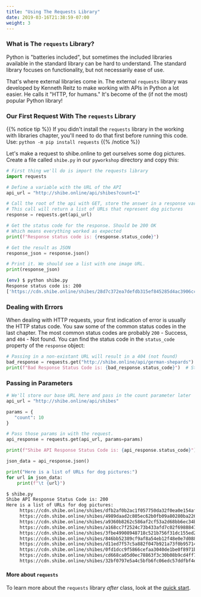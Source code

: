 ```yaml
---
title: "Using The Requests Library"
date: 2019-03-16T21:38:59-07:00
weight: 3
---
```


### What is The `requests` Library?

Python is "batteries included", but sometimes the included libraries available in the standard library can be hard to understand. The standard library focuses on functionality, but not necessarily ease of use.

That's where external libraries come in. The external `requests` library was developed by Kenneth Reitz to make working with APIs in Python a lot easier. He calls it "HTTP, for humans." It's become of the (if not the most) popular Python library!

### Our First Request With The `requests` Library

{{% notice tip %}}
If you didn't install the `requests` library in the working with libraries chapter, you'll need to do that first before running this code. Use: `python -m pip install requests`
{{% /notice %}}

Let's make a request to shibe.online to get ourselves some dog pictures. Create a file called `shibe.py` in our `pyworkshop` directory and copy this:

```python
# First thing we'll do is import the requests library
import requests

# Define a variable with the URL of the API
api_url = "http://shibe.online/api/shibes?count=1"

# Call the root of the api with GET, store the answer in a response variable
# This call will return a list of URLs that represent dog pictures
response = requests.get(api_url)

# Get the status code for the response. Should be 200 OK
# Which means everything worked as expected
print(f"Response status code is: {response.status_code}")

# Get the result as JSON
response_json = response.json()

# Print it. We should see a list with one image URL.
print(response_json)
```

```bash
(env) $ python shibe.py
Response status code is: 200
['https://cdn.shibe.online/shibes/28d7c372ea7defdb315ef845285d4ac3906ccea4.jpg']
```

### Dealing with Errors

When dealing with HTTP requests, your first indication of error is usually the HTTP status code. You saw some of the common status codes in the last chapter. The most common status codes are probably `200` - Success, and `404` - Not found. You can find the status code in the `status_code` property of the `response` object:

```python
# Passing in a non-existant URL will result in a 404 (not found)
bad_response = requests.get("http://shibe.online/api/german-shepards")
print(f"Bad Response Status Code is: {bad_response.status_code}")  # Status code is 404, meaning that resource doesn’t exist.
```

### Passing in Parameters

```python
# We'll store our base URL here and pass in the count parameter later
api_url = "http://shibe.online/api/shibes"

params = {
   "count": 10
}

# Pass those params in with the request.
api_response = requests.get(api_url, params=params)

print(f"Shibe API Response Status Code is: {api_response.status_code}")  # should be 200 OK

json_data = api_response.json()

print("Here is a list of URLs for dog pictures:")
for url in json_data:
    print(f"\t {url}")
```

```bash
$ shibe.py
Shibe API Response Status Code is: 200
Here is a list of URLs for dog pictures:
     https://cdn.shibe.online/shibes/dfb2af0b2ac1f057750da32f0ea0e154afc160cf.jpg
     https://cdn.shibe.online/shibes/4989daad2c805ec62b0fb09a80280ba2262f1b08.jpg
     https://cdn.shibe.online/shibes/a9360b8262c586af2cf53a2d68bb6ec34b87fe25.jpg
     https://cdn.shibe.online/shibes/a168cc7f2524c73b433afd7c02f698884738daff.jpg
     https://cdn.shibe.online/shibes/3fbe49908948718c521b756f31dc155ed22941f6.jpg
     https://cdn.shibe.online/shibes/846bb52389cf9af8a54eb12f48e0e7d0883b17da.jpg
     https://cdn.shibe.online/shibes/d11ed7f57c5a882f047b921a73f0b95714626bb3.jpg
     https://cdn.shibe.online/shibes/0fd1dcc9f5866cefaa3040de1be0f8971b0530cd.jpg
     https://cdn.shibe.online/shibes/cd668ca05d0ec78863f3c30b08b9cd4ff7f5669c.jpg
     https://cdn.shibe.online/shibes/32bf0797e5a4c5bfb6fc06edc57ddfbf4e08f98f.jpg
```

#### More about `requests`

To learn more about the `requests` library *after* class, look at the [quick start](http://docs.python-requests.org/en/master/user/quickstart/).
